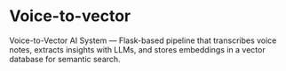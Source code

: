 # Voice-to-vector
Voice-to-Vector AI System — Flask-based pipeline that transcribes voice notes, extracts insights with LLMs, and stores embeddings in a vector database for semantic search.
